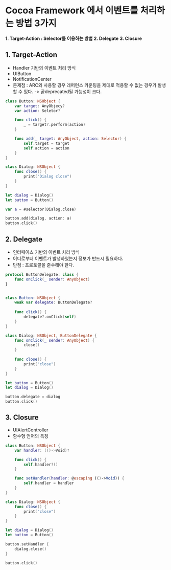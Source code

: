 # Cocoa Framework 에서 이벤트를 처리하는 방법 3가지
**1. Target-Action : Selector를 이용하는 방법**
**2. Delegate**
**3. Closure**

## 1. Target-Action
- Handler 기반의 이벤트 처리 방식
- UIButton
- NotificationCenter
- 문제점 : ARC와 사용할 경우 레퍼런스 카운팅을 제대로 적용할 수 없는 경우가 발생할 수 있다. 
-> 곧deprecated될 가능성이 크다.

```swift
class Button: NSObject {
	var target: AnyObjecy?
	var action: Seletor?

	func click() {
		_ = target?.perform(action)
	}

	func add(_ target: AnyObject, action: Selector) {
		self.target = target
		self.action = action
	}
}

class Dialog: NSObject {
	func close() {
		print("Dialog close")
	}
}

let dialog = Dialog()
let button = Button()

var a = #selector(Dialog.close)

button.add(dialog, action: a)
button.click()
```

## 2. Delegate
- 인터페이스 기반의 이벤트 처리 방식
- 어디로부터 이벤트가 발생하였는지 정보가 반드시 필요하다.
- 단점 : 프로토콜을 준수해야 한다.

```swift
protocol ButtonDelegate: class {
    func onClick(_ sender: AnyObject)
}


class Button: NSObject {
    weak var delegate: ButtonDelegate?
    
    func click() {
        delegate?.onClick(self)
    }
}

class Dialog: NSObject, ButtonDelegate {
    func onClick(_ sender: AnyObject) {
        close()
    }
    
    func close() {
        print("close")
    }
}

let button = Button()
let dialog = Dialog()

button.delegate = dialog
button.click()
```

## 3. Closure
- UIAlertController
- 함수형 언어의 특징

```swift
class Button: NSObject {
	var handler: (()->Void)?

	func click() {
		self.handler?()
	}

	func setHandler(handler: @escaping (()->Void)) {
		self.handler = handler
	}
}

class Dialog: NSObject {
	func close() {
		print("close")
	}
}

let dialog = Dialog()
let button = Button()

button.setHandler {
	dialog.close()
}

button.click()
```

